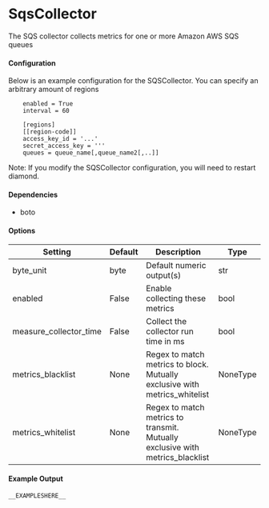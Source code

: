 <!--This file was generated from the python source
Please edit the source to make changes
-->
SqsCollector
=====

The SQS collector collects metrics for one or more Amazon AWS SQS queues

#### Configuration

Below is an example configuration for the SQSCollector.
You can specify an arbitrary amount of regions

```
    enabled = True
    interval = 60

    [regions]
    [[region-code]]
    access_key_id = '...'
    secret_access_key = '''
    queues = queue_name[,queue_name2[,..]]

```

Note: If you modify the SQSCollector configuration, you will need to
restart diamond.

#### Dependencies

 * boto


#### Options

Setting | Default | Description | Type
--------|---------|-------------|-----
byte_unit | byte | Default numeric output(s) | str
enabled | False | Enable collecting these metrics | bool
measure_collector_time | False | Collect the collector run time in ms | bool
metrics_blacklist | None | Regex to match metrics to block. Mutually exclusive with metrics_whitelist | NoneType
metrics_whitelist | None | Regex to match metrics to transmit. Mutually exclusive with metrics_blacklist | NoneType

#### Example Output

```
__EXAMPLESHERE__
```

